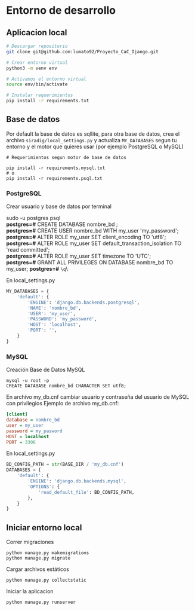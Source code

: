 # Entorno de desarrollo

## Aplicacion local

```bash
# Descargar repositorio
git clone git@github.com:lumato92/Proyecto_CaC_Django.git

# Crear entorno virtual
python3 -m venv env

# Activamos el entorno virtual
source env/bin/activate

# Instalar requerimientos
pip install -r requirements.txt

```

## Base de datos

Por default la base de datos es sqllite, para otra base de datos, crea el archivo `siradig/local_settings.py` y actualiza `MY_DATABASES` segun tu entorno y el motor que quieres usar (por ejemplo PostgreSQL o MySQL)

```
# Requerimientos segun motor de base de datos

pip install -r requirements.mysql.txt
# o
pip install -r requirements.psql.txt
```

### PostgreSQL

Crear usuario y base de datos por terminal


sudo -u postgres psql\
**postgres=#** CREATE DATABASE nombre_bd ;\
**postgres=#** CREATE USER nombre_bd WITH my_user 'my_password';\
**postgres=#** ALTER ROLE my_user SET client_encoding TO 'utf8';\
**postgres=#** ALTER ROLE my_user SET default_transaction_isolation TO 'read committed';\
**postgres=#** ALTER ROLE my_user SET timezone TO 'UTC';\
**postgres=#** GRANT ALL PRIVILEGES ON DATABASE nombre_bd TO my_user;
**postgres=#** ```\q```\


En local_settings.py

```python
MY_DATABASES = {
    'default': {
        'ENGINE': 'django.db.backends.postgresql',
        'NAME': 'nombre_bd',
        'USER': 'my_user',
        'PASSWORD': 'my_password',
        'HOST': 'localhost',
        'PORT': '',
    }
}
```

### MySQL

Creación Base de Datos MySQL
```
mysql -u root -p
CREATE DATABASE nombre_bd CHARACTER SET utf8;
```
En archivo my_db.cnf cambiar usuario y contraseña del usuario de MySQL con privilegios
Ejemplo de archivo my_db.cnf:

```ini
[client]
database = nombre_bd
user = my_user
password = my_pasword
HOST = localhost
PORT = 3306
```

En local_settings.py

```python
BD_CONFIG_PATH = str(BASE_DIR / 'my_db.cnf')
DATABASES = {
    'default': {
        'ENGINE': 'django.db.backends.mysql',
        'OPTIONS': {
            'read_default_file': BD_CONFIG_PATH,
        },
    }
}
```

## Iniciar entorno local

Correr migraciones
```
python manage.py makemigrations
python manage.py migrate
```

Cargar archivos estáticos

```
python manage.py collectstatic
```

Iniciar la aplicacion

```
python manage.py runserver
```
